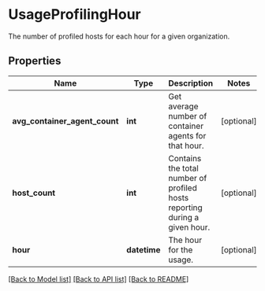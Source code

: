 # UsageProfilingHour

The number of profiled hosts for each hour for a given organization.

## Properties

| Name                          | Type         | Description                                                                | Notes      |
| ----------------------------- | ------------ | -------------------------------------------------------------------------- | ---------- |
| **avg_container_agent_count** | **int**      | Get average number of container agents for that hour.                      | [optional] |
| **host_count**                | **int**      | Contains the total number of profiled hosts reporting during a given hour. | [optional] |
| **hour**                      | **datetime** | The hour for the usage.                                                    | [optional] |

[[Back to Model list]](README.md#documentation-for-models) [[Back to API list]](README.md#documentation-for-api-endpoints) [[Back to README]](README.md)
